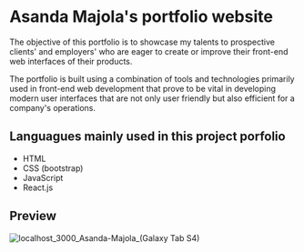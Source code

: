 # Asanda Majola's portfolio website

 The objective of this portfolio is to showcase my talents to prospective clients' and employers' who are eager to create or improve their front-end web interfaces of their products.

 The portfolio is built using a combination of tools and technologies primarily used in front-end web development that prove to be vital in developing modern user interfaces that are not only user friendly but also efficient for a company's operations.

## Languagues mainly used in this project porfolio

* HTML
* CSS (bootstrap)
* JavaScript
* React.js

## Preview

![localhost_3000_Asanda-Majola_(Galaxy Tab S4)](https://user-images.githubusercontent.com/89397749/185749979-587aa56a-1b35-48d4-837c-f43240630262.png)
